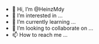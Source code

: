 - 👋 Hi, I’m @HeinzMdy
- 👀 I’m interested in ...
- 🌱 I’m currently learning ...
- 💞️ I’m looking to collaborate on ...
- 📫 How to reach me ...

<!---
HeinzMdy/HeinzMdy is a ✨ special ✨ repository because its `README.md` (this file) appears on your GitHub profile.
You can click the Preview link to take a look at your changes.
--->
